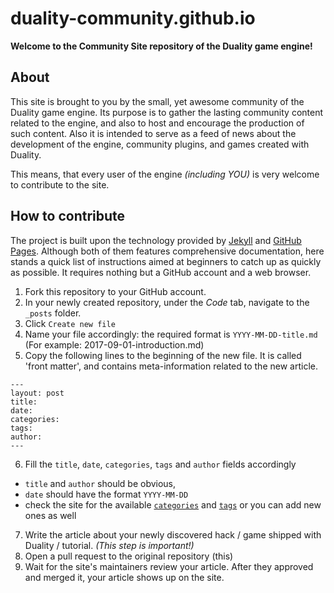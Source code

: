 # duality-community.github.io

**Welcome to the Community Site repository of the Duality game engine!**

## About
This site is brought to you by the small, yet awesome community of the Duality game engine.
Its purpose is to gather the lasting community content related to the engine, and also to host and encourage the production of such content.
Also it is intended to serve as a feed of news about the development of the engine, community plugins, and games created with Duality.

This means, that every user of the engine *(including YOU)* is very welcome to contribute to the site.

## How to contribute
The project is built upon the technology provided by [Jekyll](https://jekyllrb.com) and [GitHub Pages](https://pages.github.com).
Although both of them features comprehensive documentation, here stands a quick list of instructions aimed at beginners to catch up as quickly as possible.
It requires nothing but a GitHub account and a web browser.

1. Fork this repository to your GitHub account.
2. In your newly created repository, under the *Code* tab, navigate to the `_posts` folder.
3. Click `Create new file`
4. Name your file accordingly: the required format is `YYYY-MM-DD-title.md` (For example: 2017-09-01-introduction.md)
5. Copy the following lines to the beginning of the new file. It is called 'front matter', and contains meta-information related to the new article.
```
---
layout: post
title:
date:
categories:
tags:
author:
---
```
6. Fill the `title`, `date`, `categories`, `tags` and `author` fields accordingly
  - `title` and `author` should be obvious,
  - `date` should have the format `YYYY-MM-DD`
  - check the site for the available [`categories`](https://duality-community.github.io/category/)
    and [`tags`](https://duality-community.github.io/tag/) or you can add new ones as well
7. Write the article about your newly discovered hack / game shipped with Duality / tutorial. *(This step is important!)*
8. Open a pull request to the original repository (this)
11. Wait for the site's maintainers review your article. After they approved and merged it, your article shows up on the site.
